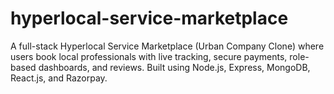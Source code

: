 # hyperlocal-service-marketplace
A full-stack Hyperlocal Service Marketplace (Urban Company Clone) where users book local professionals with live tracking, secure payments, role-based dashboards, and reviews. Built using Node.js, Express, MongoDB, React.js, and Razorpay.
